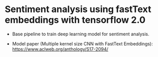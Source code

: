 # Sentiment analysis using fastText embeddings with tensorflow 2.0 

* Base pipeline to train deep learning model for sentiment analysis.

* Model paper (Multiple kernel size CNN with FastText Embeddings):
https://www.aclweb.org/anthology/S17-2094/
